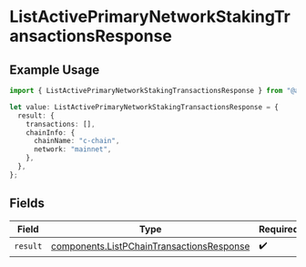# ListActivePrimaryNetworkStakingTransactionsResponse

## Example Usage

```typescript
import { ListActivePrimaryNetworkStakingTransactionsResponse } from "@avalanche-sdk/chainkit/models/operations";

let value: ListActivePrimaryNetworkStakingTransactionsResponse = {
  result: {
    transactions: [],
    chainInfo: {
      chainName: "c-chain",
      network: "mainnet",
    },
  },
};
```

## Fields

| Field                                                                                                  | Type                                                                                                   | Required                                                                                               | Description                                                                                            |
| ------------------------------------------------------------------------------------------------------ | ------------------------------------------------------------------------------------------------------ | ------------------------------------------------------------------------------------------------------ | ------------------------------------------------------------------------------------------------------ |
| `result`                                                                                               | [components.ListPChainTransactionsResponse](../../models/components/listpchaintransactionsresponse.md) | :heavy_check_mark:                                                                                     | N/A                                                                                                    |